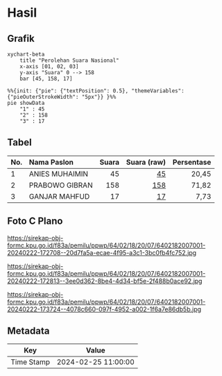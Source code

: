 # Hasil

## Grafik

```mermaid
xychart-beta
    title "Perolehan Suara Nasional"
    x-axis [01, 02, 03]
    y-axis "Suara" 0 --> 158
    bar [45, 158, 17]
```

```mermaid
%%{init: {"pie": {"textPosition": 0.5}, "themeVariables": {"pieOuterStrokeWidth": "5px"}} }%%
pie showData
    "1" : 45
    "2" : 158
    "3" : 17
```

## Tabel

| No. | Nama Paslon    | Suara | Suara (raw) | Persentase |
|:--- |:-------------- | -----:| -----------:| ----------:|
| 1   | ANIES MUHAIMIN | 45    | [45][p-1]   | 20,45      |
| 2   | PRABOWO GIBRAN | 158   | [158][p-2]  | 71,82      |
| 3   | GANJAR MAHFUD  | 17    | [17][p-3]   | 7,73       |


[p-1]: https://github.com/gigit-pemilu/pemilu-2024/blob/main/pilpres/hitung-suara/sub/64-kalimantan-timur/sub/02-kutai-kartanegara/sub/18-muara-wis/sub/2007-muara-enggelam/sub/001-tps/sub/paslon-1.txt
[p-2]: https://github.com/gigit-pemilu/pemilu-2024/blob/main/pilpres/hitung-suara/sub/64-kalimantan-timur/sub/02-kutai-kartanegara/sub/18-muara-wis/sub/2007-muara-enggelam/sub/001-tps/sub/paslon-2.txt
[p-3]: https://github.com/gigit-pemilu/pemilu-2024/blob/main/pilpres/hitung-suara/sub/64-kalimantan-timur/sub/02-kutai-kartanegara/sub/18-muara-wis/sub/2007-muara-enggelam/sub/001-tps/sub/paslon-3.txt

## Foto C Plano

https://sirekap-obj-formc.kpu.go.id/f83a/pemilu/ppwp/64/02/18/20/07/6402182007001-20240222-172708--20d7fa5a-ecae-4f95-a3c1-3bc0fb4fc752.jpg

https://sirekap-obj-formc.kpu.go.id/f83a/pemilu/ppwp/64/02/18/20/07/6402182007001-20240222-172813--3ee0d362-8be4-4d34-bf5e-2f488b0ace92.jpg

https://sirekap-obj-formc.kpu.go.id/f83a/pemilu/ppwp/64/02/18/20/07/6402182007001-20240222-173724--4078c660-097f-4952-a002-1f6a7e86db5b.jpg


## Metadata

| Key        | Value               |
| ---------- | ------------------- |
| Time Stamp | 2024-02-25 11:00:00 |



